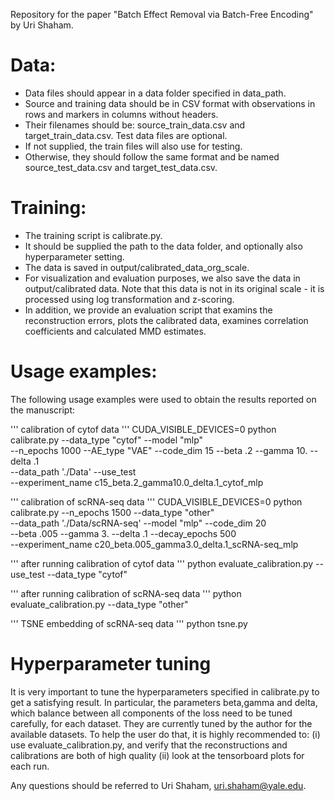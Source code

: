 

Repository for the paper "Batch Effect Removal via Batch-Free Encoding" by Uri Shaham.

# Data:
* Data files should appear in a data folder specified in data_path.
* Source and training data should be in CSV format with observations in rows and markers in columns without headers. 
* Their filenames should be: source_train_data.csv and target_train_data.csv. Test data files are optional. 
* If not supplied, the train files will also use for testing. 
* Otherwise, they should follow the same format and be named source_test_data.csv and target_test_data.csv.

# Training:
* The training script is calibrate.py. 
* It should be supplied the path to the data folder, and optionally also hyperparameter setting.
* The data is saved in output/calibrated_data_org_scale.
* For visualization and evaluation purposes, we also save the data in output/calibrated data. Note that this data is not in its original scale - it is processed using log transformation and z-scoring.
* In addition, we provide an evaluation script that examins the reconstruction errors, plots the calibrated data, examines correlation coefficients and calculated MMD estimates.


# Usage examples:
The following usage examples were used to obtain the results reported on the manuscript:

''' calibration of cytof data '''
CUDA_VISIBLE_DEVICES=0 python calibrate.py --data_type "cytof" --model "mlp" \
--n_epochs 1000 --AE_type "VAE" --code_dim 15 --beta .2 --gamma 10. --delta .1 \
--data_path './Data'  --use_test \
--experiment_name c15_beta.2_gamma10.0_delta.1_cytof_mlp

''' calibration of scRNA-seq data '''
CUDA_VISIBLE_DEVICES=0 python calibrate.py --n_epochs 1500 --data_type "other" \
--data_path './Data/scRNA-seq' --model "mlp" --code_dim 20 \
--beta .005 --gamma 3. --delta .1 --decay_epochs 500 \
--experiment_name c20_beta.005_gamma3.0_delta.1_scRNA-seq_mlp


''' after running calibration of cytof data '''
python evaluate_calibration.py --use_test --data_type "cytof" 

''' after running calibration of scRNA-seq data '''
python evaluate_calibration.py --data_type "other" 

''' TSNE embedding of scRNA-seq data '''
python tsne.py 


# Hyperparameter tuning
It is very important to tune the hyperparameters specified in calibrate.py to get a satisfying result.
In particular, the parameters beta,gamma and delta, which balance between all 
components of the loss need to be tuned carefully, for each dataset.
They are currently tuned by the author for the available datasets.
To help the user do that, it is highly recommended to:
(i) use evaluate_calibration.py, and verify that the reconstructions and 
calibrations are both of high quality
(ii) look at the tensorboard plots for each run.



Any questions should be referred to Uri Shaham, uri.shaham@yale.edu.
